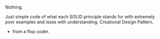 Nothing.

Just simple code of what each SOLID principle stands for with extremely poor examples and isses with understanding.
Creational Design Pattern.

- from a flop coder.
